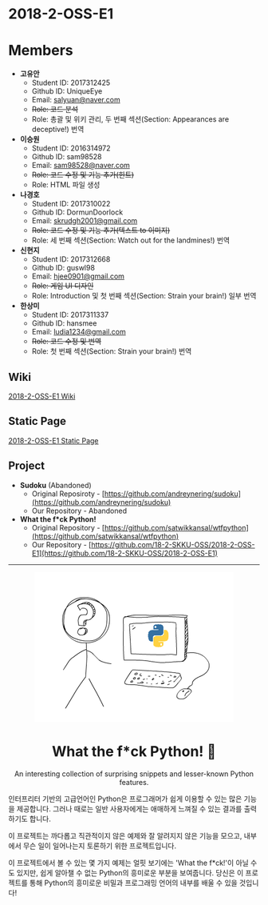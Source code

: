 # 2018-2-OSS-E1

# Members
* **고유안**
  - Student ID: 2017312425
  - Github ID: UniqueEye
  - Email: salyuan@naver.com
  - ~~Role: 코드 분석~~
  - Role: 총괄 및 위키 관리, 두 번째 섹션(Section: Appearances are deceptive!) 번역
* **이승원**
  - Student ID: 2016314972
  - Github ID: sam98528
  - Email: sam98528@naver.com
  - ~~Role: 코드 수정 및 기능 추가(힌트)~~
  - Role: HTML 파일 생성
* **나경호**
  - Student ID: 2017310022
  - Github ID: DormunDoorlock
  - Email: skrudgh2001@gmail.com
  - ~~Role: 코드 수정 및 기능 추가(텍스트 to 이미지)~~
  - Role: 세 번째 섹션(Section: Watch out for the landmines!) 번역
* **신현지**
  - Student ID: 2017312668
  - Github ID: guswl98
  - Email: hjee0901@gmail.com
  - ~~Role: 게임 UI 디자인~~
  - Role: Introduction 및 첫 번째 섹션(Section: Strain your brain!) 일부 번역
* **한상미**
  - Student ID: 2017311337
  - Github ID: hansmee
  - Email: ludia1234@gmail.com
  - ~~Role: 코드 수정 및 번역~~
  - Role: 첫 번째 섹션(Section: Strain your brain!) 번역

## Wiki
[2018-2-OSS-E1 Wiki](https://github.com/18-2-SKKU-OSS/2018-2-OSS-E1/wiki/Team-E1-Wiki)

## Static Page
[2018-2-OSS-E1 Static Page](http://54.180.101.97/wordpress/)

## Project
* **Sudoku** (Abandoned)
  - Original Reposiroty - [https://github.com/andreynering/sudoku](https://github.com/andreynering/sudoku)
  - Our Repository - Abandoned
* **What the f*ck Python!**
  - Original Repository - [https://github.com/satwikkansal/wtfpython](https://github.com/satwikkansal/wtfpython)
  - Our Repository - [https://github.com/18-2-SKKU-OSS/2018-2-OSS-E1](https://github.com/18-2-SKKU-OSS/2018-2-OSS-E1)

---

<p align="center"><img src="/images/logo.png" alt=""></p>
<h1 align="center">What the f*ck Python! 🐍</h1>
<p align="center">An interesting collection of surprising snippets and lesser-known Python features.</p>


인터프리터 기반의 고급언어인 Python은 프로그래머가 쉽게 이용할 수 있는 많은 기능을 제공합니다. 그러나 때로는 일반 사용자에게는 애매하게 느껴질 수 있는 결과를 출력하기도 합니다.

이 프로젝트는 까다롭고 직관적이지 않은 예제와 잘 알려지지 않은 기능을 모으고, 내부에서 무슨 일이 일어나는지 토론하기 위한 프로젝트입니다.

이 프로젝트에서 볼 수 있는 몇 가지 예제는 얼핏 보기에는 'What the f*ck!'이 아닐 수도 있지만, 쉽게 알아챌 수 없는 Python의 흥미로운 부분을 보여줍니다. 당신은 이 프로젝트를 통해 Python의 흥미로운 비밀과 프로그래밍 언어의 내부를 배울 수 있을 것입니다!
